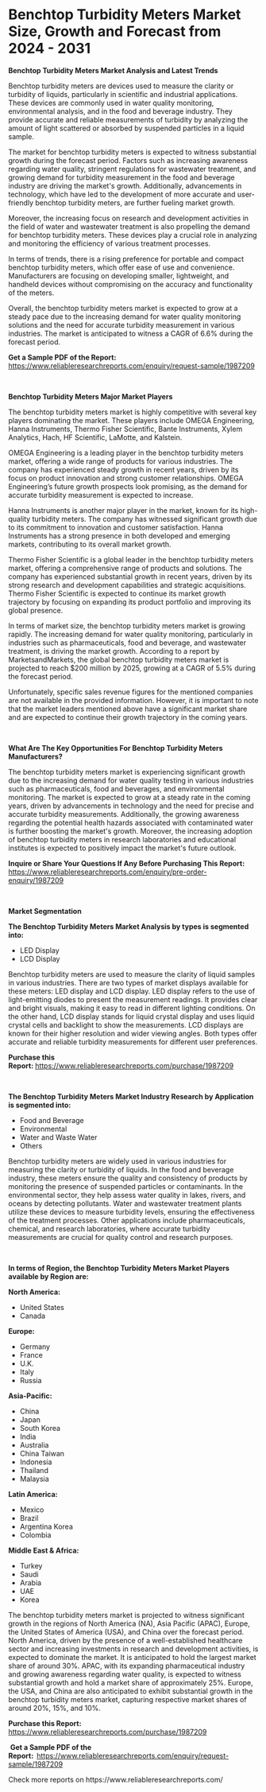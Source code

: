 <p><h1>Benchtop Turbidity Meters Market Size, Growth and Forecast from 2024 - 2031</h1></p><p><strong>Benchtop Turbidity Meters Market Analysis and Latest Trends</strong></p>
<p><p>Benchtop turbidity meters are devices used to measure the clarity or turbidity of liquids, particularly in scientific and industrial applications. These devices are commonly used in water quality monitoring, environmental analysis, and in the food and beverage industry. They provide accurate and reliable measurements of turbidity by analyzing the amount of light scattered or absorbed by suspended particles in a liquid sample.</p><p>The market for benchtop turbidity meters is expected to witness substantial growth during the forecast period. Factors such as increasing awareness regarding water quality, stringent regulations for wastewater treatment, and growing demand for turbidity measurement in the food and beverage industry are driving the market's growth. Additionally, advancements in technology, which have led to the development of more accurate and user-friendly benchtop turbidity meters, are further fueling market growth.</p><p>Moreover, the increasing focus on research and development activities in the field of water and wastewater treatment is also propelling the demand for benchtop turbidity meters. These devices play a crucial role in analyzing and monitoring the efficiency of various treatment processes.</p><p>In terms of trends, there is a rising preference for portable and compact benchtop turbidity meters, which offer ease of use and convenience. Manufacturers are focusing on developing smaller, lightweight, and handheld devices without compromising on the accuracy and functionality of the meters.</p><p>Overall, the benchtop turbidity meters market is expected to grow at a steady pace due to the increasing demand for water quality monitoring solutions and the need for accurate turbidity measurement in various industries. The market is anticipated to witness a CAGR of 6.6% during the forecast period.</p></p>
<p><strong>Get a Sample PDF of the Report:&nbsp;</strong> <a href="https://www.reliableresearchreports.com/enquiry/request-sample/1987209">https://www.reliableresearchreports.com/enquiry/request-sample/1987209</a></p>
<p>&nbsp;</p>
<p><strong>Benchtop Turbidity Meters Major Market Players</strong></p>
<p><p>The benchtop turbidity meters market is highly competitive with several key players dominating the market. These players include OMEGA Engineering, Hanna Instruments, Thermo Fisher Scientific, Bante Instruments, Xylem Analytics, Hach, HF Scientific, LaMotte, and Kalstein.</p><p>OMEGA Engineering is a leading player in the benchtop turbidity meters market, offering a wide range of products for various industries. The company has experienced steady growth in recent years, driven by its focus on product innovation and strong customer relationships. OMEGA Engineering’s future growth prospects look promising, as the demand for accurate turbidity measurement is expected to increase.</p><p>Hanna Instruments is another major player in the market, known for its high-quality turbidity meters. The company has witnessed significant growth due to its commitment to innovation and customer satisfaction. Hanna Instruments has a strong presence in both developed and emerging markets, contributing to its overall market growth.</p><p>Thermo Fisher Scientific is a global leader in the benchtop turbidity meters market, offering a comprehensive range of products and solutions. The company has experienced substantial growth in recent years, driven by its strong research and development capabilities and strategic acquisitions. Thermo Fisher Scientific is expected to continue its market growth trajectory by focusing on expanding its product portfolio and improving its global presence.</p><p>In terms of market size, the benchtop turbidity meters market is growing rapidly. The increasing demand for water quality monitoring, particularly in industries such as pharmaceuticals, food and beverage, and wastewater treatment, is driving the market growth. According to a report by MarketsandMarkets, the global benchtop turbidity meters market is projected to reach $200 million by 2025, growing at a CAGR of 5.5% during the forecast period.</p><p>Unfortunately, specific sales revenue figures for the mentioned companies are not available in the provided information. However, it is important to note that the market leaders mentioned above have a significant market share and are expected to continue their growth trajectory in the coming years.</p></p>
<p>&nbsp;</p>
<p><strong>What Are The Key Opportunities For Benchtop Turbidity Meters Manufacturers?</strong></p>
<p><p>The benchtop turbidity meters market is experiencing significant growth due to the increasing demand for water quality testing in various industries such as pharmaceuticals, food and beverages, and environmental monitoring. The market is expected to grow at a steady rate in the coming years, driven by advancements in technology and the need for precise and accurate turbidity measurements. Additionally, the growing awareness regarding the potential health hazards associated with contaminated water is further boosting the market's growth. Moreover, the increasing adoption of benchtop turbidity meters in research laboratories and educational institutes is expected to positively impact the market's future outlook.</p></p>
<p><strong>Inquire or Share Your Questions If Any Before Purchasing This Report:</strong> <a href="https://www.reliableresearchreports.com/enquiry/pre-order-enquiry/1987209">https://www.reliableresearchreports.com/enquiry/pre-order-enquiry/1987209</a></p>
<p>&nbsp;</p>
<p><strong>Market Segmentation</strong></p>
<p><strong>The Benchtop Turbidity Meters Market Analysis by types is segmented into:</strong></p>
<p><ul><li>LED Display</li><li>LCD Display</li></ul></p>
<p><p>Benchtop turbidity meters are used to measure the clarity of liquid samples in various industries. There are two types of market displays available for these meters: LED display and LCD display. LED display refers to the use of light-emitting diodes to present the measurement readings. It provides clear and bright visuals, making it easy to read in different lighting conditions. On the other hand, LCD display stands for liquid crystal display and uses liquid crystal cells and backlight to show the measurements. LCD displays are known for their higher resolution and wider viewing angles. Both types offer accurate and reliable turbidity measurements for different user preferences.</p></p>
<p><strong>Purchase this Report:&nbsp;</strong><a href="https://www.reliableresearchreports.com/purchase/1987209">https://www.reliableresearchreports.com/purchase/1987209</a></p>
<p>&nbsp;</p>
<p><strong>The Benchtop Turbidity Meters Market Industry Research by Application is segmented into:</strong></p>
<p><ul><li>Food and Beverage</li><li>Environmental</li><li>Water and Waste Water</li><li>Others</li></ul></p>
<p><p>Benchtop turbidity meters are widely used in various industries for measuring the clarity or turbidity of liquids. In the food and beverage industry, these meters ensure the quality and consistency of products by monitoring the presence of suspended particles or contaminants. In the environmental sector, they help assess water quality in lakes, rivers, and oceans by detecting pollutants. Water and wastewater treatment plants utilize these devices to measure turbidity levels, ensuring the effectiveness of the treatment processes. Other applications include pharmaceuticals, chemical, and research laboratories, where accurate turbidity measurements are crucial for quality control and research purposes.</p></p>
<p>&nbsp;</p>
<p><strong>In terms of Region, the Benchtop Turbidity Meters Market Players available by Region are:</strong></p>
<p>
    <p> <strong> North America: </strong>
        <ul>
            <li>United States</li>
            <li>Canada</li>
        </ul>
        </p> 
    <p> <strong> Europe: </strong>
        <ul>
            <li>Germany</li>
            <li>France</li>
            <li>U.K.</li>
            <li>Italy</li>
            <li>Russia</li>
        </ul>
        </p> 
    <p> <strong> Asia-Pacific: </strong>
        <ul>
            <li>China</li>
            <li>Japan</li>
            <li>South Korea</li>
            <li>India</li>
            <li>Australia</li>
            <li>China Taiwan</li>
            <li>Indonesia</li>
            <li>Thailand</li>
            <li>Malaysia</li>
        </ul>
        </p> 
    <p> <strong> Latin America: </strong>
        <ul>
            <li>Mexico</li>
            <li>Brazil</li>
            <li>Argentina Korea</li>
            <li>Colombia</li>
        </ul>
        </p> 
    <p> <strong> Middle East & Africa: </strong>
        <ul>
            <li>Turkey</li>
            <li>Saudi</li>
            <li>Arabia</li>
            <li>UAE</li>
            <li>Korea</li>
        </ul>
    </p>
    </p>
<p><p>The benchtop turbidity meters market is projected to witness significant growth in the regions of North America (NA), Asia Pacific (APAC), Europe, the United States of America (USA), and China over the forecast period. North America, driven by the presence of a well-established healthcare sector and increasing investments in research and development activities, is expected to dominate the market. It is anticipated to hold the largest market share of around 30%. APAC, with its expanding pharmaceutical industry and growing awareness regarding water quality, is expected to witness substantial growth and hold a market share of approximately 25%. Europe, the USA, and China are also anticipated to exhibit substantial growth in the benchtop turbidity meters market, capturing respective market shares of around 20%, 15%, and 10%.</p></p>
<p><strong>Purchase this Report: </strong><a href="https://www.reliableresearchreports.com/purchase/1987209">https://www.reliableresearchreports.com/purchase/1987209</a></p>
<p>&nbsp;<strong>Get a Sample PDF of the Report:&nbsp;&nbsp;</strong><a href="https://www.reliableresearchreports.com/enquiry/request-sample/1987209">https://www.reliableresearchreports.com/enquiry/request-sample/1987209</a></p>
<p><strong></strong></p>
<p>Check more reports on https://www.reliableresearchreports.com/</p>